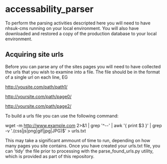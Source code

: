 # accessability_parser

To perform the parsing activities descripted here you will need to have nhsuk-cms running on your local environment. 
You will also have downloaded and restored a copy of the production database to your local environment.

## Acquiring site urls
Before you can parse any of the sites pages you will need to have collected the urls that you wish to examine into a file.
The file should be in the format of a single url on each line, EG

http://yousite.com/path/path1/

http://yoursite.com/path/page0/

http://yoursite.com/path/page2/

To build a urls file you can use the following command:

wget -m http://www.example.com 2>&1 | grep '^--' | awk '{ print $3 }' | grep -v '\.\(css\|js\|png\|gif\|jpg\|JPG\)$' > urls.txt

This may take a significant ammount of time to run, depending on how many pages you site contains.
Once you have created your urls.txt file, you can 'tidy' the file prior to processing with the parse_found_urls.py utility, which is provided as part of this repository.
